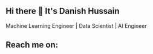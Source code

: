 ## Hi there 👋 It's Danish Hussain

Machine Learning Engineer | Data Scientist | AI Engineer

## Reach  me on:


